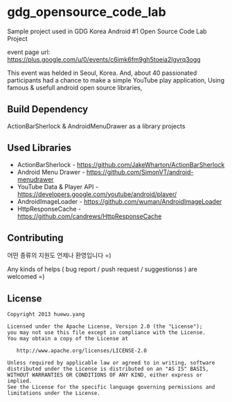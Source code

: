 gdg_opensource_code_lab
==================================

Sample project used in GDG Korea Android #1 Open Source Code Lab Project

event page url: https://plus.google.com/u/0/events/c6imk6fm9gh5toeia2lgvrq3ogg

This event was helded in Seoul, Korea. And, about 40 passionated participants had a chance to make a simple YouTube play application, Using famous & usefull android open source libraries,

Build Dependency
---------------------------------------------
 ActionBarSherlock & AndroidMenuDrawer as a library projects

Used Libraries
---------------------------------------------

 * ActionBarSherlock - https://github.com/JakeWharton/ActionBarSherlock
 * Android Menu Drawer - https://github.com/SimonVT/android-menudrawer
 * YouTube Data & Player API - https://developers.google.com/youtube/android/player/
 * AndroidImageLoader - https://github.com/wuman/AndroidImageLoader
 * HttpResponseCache - https://github.com/candrews/HttpResponseCache


Contributing
---------------------------------------------
어떤 종류의 지원도 언제나 환영입니다 =)

Any kinds of helps ( bug report / push request / suggestionss ) are welcomed =)

## License

    Copyright 2013 huewu.yang

    Licensed under the Apache License, Version 2.0 (the "License");
    you may not use this file except in compliance with the License.
    You may obtain a copy of the License at

       http://www.apache.org/licenses/LICENSE-2.0

    Unless required by applicable law or agreed to in writing, software
    distributed under the License is distributed on an "AS IS" BASIS,
    WITHOUT WARRANTIES OR CONDITIONS OF ANY KIND, either express or implied.
    See the License for the specific language governing permissions and
    limitations under the License.

 [3]: http://cloud.github.com/downloads/huewu/PinterestLikeAdapterView/screenshot.png
